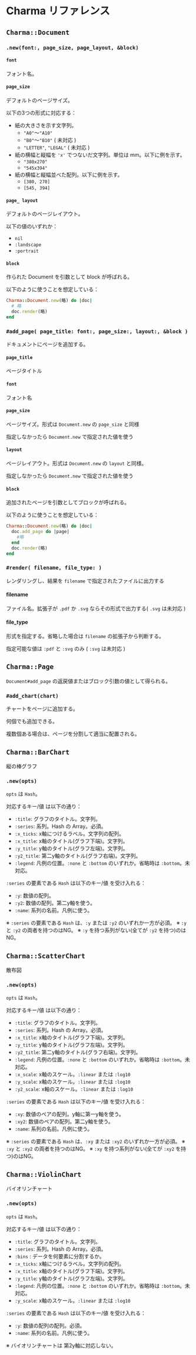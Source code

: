 # Charma リファレンス

## `Charma::Document`

### `.new(font:, page_size, page_layout, &block)`

#### `font`
フォント名。

#### `page_size`
デフォルトのページサイズ。

以下の3つの形式に対応する：
* 紙の大きさを示す文字列。
  * `"A0"`〜`"A10"`
  * `"B0"`〜`"B10"` ( 未対応 )
  * `"LETTER"`, `"LEGAL"` ( 未対応 )
* 紙の横幅と縦幅を `'x'` でつないだ文字列。単位は mm。以下に例を示す。
  * `"380x270"`
  * `"545x394"`
* 紙の横幅と縦幅並べた配列。以下に例を示す。
  * `[380, 270]`
  * `[545, 394]`

#### `page_ layout`
デフォルトのページレイアウト。

以下の値のいずれか：

* `nil`
* `:landscape`
* `:portrait`

#### `block`

作られた Document を引数として block が呼ばれる。

以下のように使うことを想定している：

```ruby
Charma::Document.new(略) do |doc|
  # 略
  doc.render(略)
end
```

### `#add_page( page_title: font:, page_size:, layout:, &block )`

ドキュメントにページを追加する。

#### `page_title`
ページタイトル

#### `font`
フォント名

#### `page_size`
ページサイズ。形式は `Document.new` の `page_size` と同様

指定しなかったら `Document.new` で指定された値を使う

#### `layout`
ページレイアウト。形式は `Document.new` の `layout` と同様。

指定しなかったら `Document.new` で指定された値を使う

#### `block`

追加されたページを引数としてブロックが呼ばれる。

以下のように使うことを想定している：

```ruby
Charma::Document.new(略) do |doc|
  doc.add_page do |page|
    #略
  end
  doc.render(略)
end
```


### `#render( filename, file_type: )`

レンダリングし、結果を `filename` で指定されたファイルに出力する

#### filename

ファイル名。拡張子が `.pdf` か `.svg` ならその形式で出力する( `.svg` は未対応 )

#### file_type

形式を指定する。省略した場合は `filename` の拡張子から判断する。

指定可能な値は `:pdf` と `:svg` のみ ( `:svg` は未対応 )

## `Charma::Page`

`Document#add_page` の返戻値またはブロック引数の値として得られる。

### `#add_chart(chart)`

チャートをページに追加する。

何個でも追加できる。

複数個ある場合は、ページを分割して適当に配置される。

## `Charma::BarChart`

縦の棒グラフ

### `.new(opts)`

`opts` は `Hash`。

対応するキー/値 は以下の通り：

* `:title`: グラフのタイトル。文字列。
* `:series`: 系列。Hash の Array。必須。
* `:x_ticks`: x軸につけるラベル。文字列の配列。
* `:x_title`: x軸のタイトル(グラフ下端)。文字列。
* `:y_title`: y軸のタイトル(グラフ左端)。文字列。
* `:y2_title`: 第二y軸のタイトル(グラフ右端)。文字列。
* `:legend`: 凡例の位置。`:none` と `:bottom` のいずれか。省略時は `:bottom`。未対応。

`:series` の要素である `Hash` は以下のキー/値 を受け入れる：

* `:y`: 数値の配列。
* `:y2`: 数値の配列。第二y軸を使う。
* `:name`: 系列の名前。凡例に使う。

※ `:series` の要素である `Hash` は、`:y` または `:y2` のいずれか一方が必須。
※ `:y` と `:y2` の両者を持つのはNG。
※ `:y` を持つ系列がない(全てが `:y2` を持つ)のはNG。

## `Charma::ScatterChart`

散布図

### `.new(opts)`

`opts` は `Hash`。

対応するキー/値 は以下の通り：

* `:title`: グラフのタイトル。文字列。
* `:series`: 系列。Hash の Array。必須。
* `:x_title`: x軸のタイトル(グラフ下端)。文字列。
* `:y_title`: y軸のタイトル(グラフ左端)。文字列。
* `:y2_title`: 第二y軸のタイトル(グラフ右端)。文字列。
* `:legend`: 凡例の位置。`:none` と `:bottom` のいずれか。省略時は `:bottom`。未対応。
* `:x_scale`: x軸のスケール。`:linear` または `:log10`
* `:y_scale`: x軸のスケール。`:linear` または `:log10`
* `:y2_scale`: x軸のスケール。`:linear` または `:log10`

`:series` の要素である `Hash` は以下のキー/値 を受け入れる：

* `:xy`: 数値のペアの配列。y軸に第一y軸を使う。
* `:xy2`: 数値のペアの配列。第二y軸を使う。
* `:name`: 系列の名前。凡例に使う。

※ `:series` の要素である `Hash` は、`:xy` または `:xy2` のいずれか一方が必須。
※ `:xy` と `:xy2` の両者を持つのはNG。
※ `:xy` を持つ系列がない(全てが `:xy2` を持つ)のはNG。

## `Charma::ViolinChart`

バイオリンチャート

### `.new(opts)`

`opts` は `Hash`。

対応するキー/値 は以下の通り：

* `:title`: グラフのタイトル。文字列。
* `:series`: 系列。Hash の Array。必須。
* `:bins` : データを何要素に分割するか。
* `:x_ticks`: x軸につけるラベル。文字列の配列。
* `:x_title`: x軸のタイトル(グラフ下端)。文字列。
* `:y_title`: y軸のタイトル(グラフ左端)。文字列。
* `:legend`: 凡例の位置。`:none` と `:bottom` のいずれか。省略時は `:bottom`。未対応。
* `:y_scale`: x軸のスケール。`:linear` または `:log10`

`:series` の要素である `Hash` は以下のキー/値 を受け入れる：

* `:y`: 数値の配列の配列。必須。
* `:name`: 系列の名前。凡例に使う。

※ バイオリンチャートは 第2y軸に対応しない。

